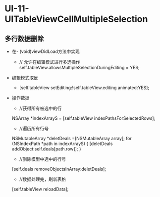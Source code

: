 # UI-11-UITableViewCellMultipleSelection
## 多行数据删除
- 在- (void)viewDidLoad方法中实现
    - // 允许在编辑模式进行多选操作
self.tableView.allowsMultipleSelectionDuringEditing = YES;

-  编辑模式取反    
    - [self.tableView setEditing:!self.tableView.editing animated:YES];
- 操作数据
    - //获得所有被选中的行
     
    NSArray *indexArrayS = [self.tableView indexPathsForSelectedRows];
    
    - //遍历所有行号
    
    NSMutableArray *deletDeals =[NSMutableArray array];
    for (NSIndexPath *path in indexArrayS) {
        [deletDeals addObject:self.deals[path.row]];
    }
    
    - //删除模型中选中的行号
    
    [self.deals removeObjectsInArray:deletDeals];
    
    - //数据处理完，刷新表格
    
    [self.tableView reloadData];
